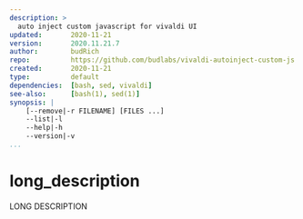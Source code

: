 ```yaml
---
description: >
  auto inject custom javascript for vivaldi UI
updated:       2020-11-21
version:       2020.11.21.7
author:        budRich
repo:          https://github.com/budlabs/vivaldi-autoinject-custom-js
created:       2020-11-21
type:          default
dependencies:  [bash, sed, vivaldi]
see-also:      [bash(1), sed(1)]
synopsis: |
    [--remove|-r FILENAME] [FILES ...]
    --list|-l
    --help|-h
    --version|-v
...
```


# long_description

LONG DESCRIPTION
